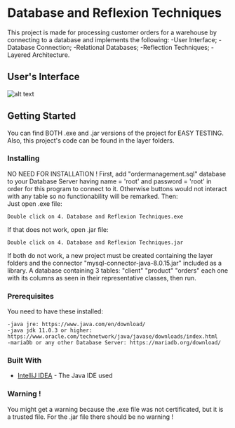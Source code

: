 # Database and Reflexion Techniques
This project is made for processing customer orders for a warehouse by connecting to a database and implements the following: -User Interface; -Database Connection; -Relational Databases; -Reflection Techniques; -Layered Architecture.

## User's Interface
![alt text](https://github.com/DanutGavrus/Java-Applications/blob/master/0.%20User%20Interfaces/3.%20Working%20with%20Threads.png)

## Getting Started
You can find BOTH .exe and .jar versions of the project for EASY TESTING. Also, this project's code can be found in the layer folders.

### Installing
NO NEED FOR INSTALLATION ! First, add "ordermanagement.sql" database to your Database Server having name = 'root' and password = 'root' in order for this program to connect to it. Otherwise buttons would not interact with any table so no functionability will be remarked. Then:<br/>
Just open .exe file:
```
Double click on 4. Database and Reflexion Techniques.exe
```
If that does not work, open .jar file:
```
Double click on 4. Database and Reflexion Techniques.jar
```
If both do not work, a new project must be created containing the layer folders and the connector "mysql-connector-java-8.0.15.jar" included as a library. A database containing 3 tables: "client" "product" "orders" each one with its columns as seen in their representative classes, then run.<br/>

### Prerequisites
You need to have these installed:
```
-java jre: https://www.java.com/en/download/
-java jdk 11.0.3 or higher: https://www.oracle.com/technetwork/java/javase/downloads/index.html
-mariaDb or any other Database Server: https://mariadb.org/download/
```

### Built With
* [IntelliJ IDEA](https://www.jetbrains.com/idea/) - The Java IDE used

### Warning !
You might get a warning because the .exe file was not certificated, but it is a trusted file. For the .jar file there should be no warning !